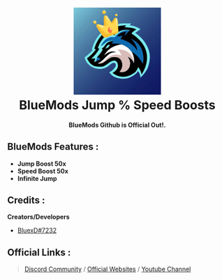 <h1 align="center">
  <br>
  <a href="https://www.youtube.com/@BlueModsYT"><img src="blue.png" alt="BlueMods" width="200"></a>
  <br>
  BlueMods Jump % Speed Boosts
  <br>
</h1>

<h4 align="center">BlueMods Github is Official Out!</a>.</h4>

## BlueMods Features :
* **Jump Boost 50x**
* **Speed Boost 50x**
* **Infinite Jump**

## Credits :
**Creators/Developers**
- [BluexD#7232](https://dsc.gg/bluemods)</br>

## Official Links :
> [Discord Community](https://dsc.gg/bluemods) / [Official Websites](https://bluemods.neocities.org) / [Youtube Channel](https://youtube.com/@BlueModsYT)
